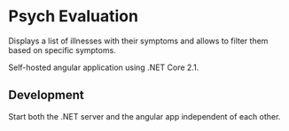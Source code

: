 # Psych Evaluation 

Displays a list of illnesses with their symptoms and allows to filter them based on specific symptoms.

Self-hosted angular application using .NET Core 2.1.

## Development

Start both the .NET server and the angular app independent of each other. 